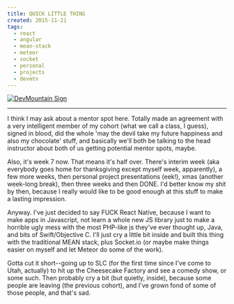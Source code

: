 ```yaml
---
title: QUICK LITTLE THING
created: 2015-11-21
tags:
  - react
  - angular
  - mean-stack
  - meteor
  - socket
  - personal
  - projects
  - devmtn
---
```



[![DevMountain Sign](http://zacanger.com/blog/devmtn-sign.jpg)](https://www.instagram.com/p/-SlGTAxf6W/?taken-by=zacanger)

--------

I think I may ask about a mentor spot here. Totally made an agreement with a very intelligent member of my cohort (what we call a class, I guess), signed in blood, did the whole 'may the devil take my future happiness and also my chocolate' stuff, and basically we'll both be talking to the head instructor about both of us getting potential mentor spots, maybe.

Also, it's week 7 now. That means it's half over. There's interim week (aka everybody goes home for thanksgiving except myself week, apparently), a few more weeks, then personal project presentations (eek!), xmas (another week-long break), then three weeks and then DONE. I'd better know my shit by then, because I really would like to be good enough at this stuff to make a lasting impression.

Anyway. I've just decided to say FUCK React Native, because I want to make apps in Javascript, not learn a whole new JS library just to make a horrible ugly mess with the most PHP-like js they've ever thought up, Java, and bits of Swift/Objective C. I'll just cry a little bit inside and built this thing with the traditional MEAN stack, plus Socket.io (or maybe make things easier on myself and let Meteor do some of the work).

Gotta cut it short--going up to SLC (for the first time since I've come to Utah, actually) to hit up the Cheesecake Factory and see a comedy show, or some such. Then probably cry a bit (but quietly, inside), because some people are leaving (the previous cohort), and I've grown fond of some of those people, and that's sad.
